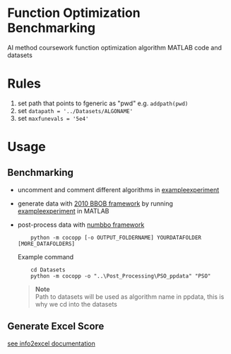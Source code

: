 # Function Optimization Benchmarking
AI method coursework function optimization algorithm MATLAB code and datasets

# Rules
1. set path that points to fgeneric as "pwd" e.g. `addpath(pwd)`
2. set `datapath = '../Datasets/ALGONAME'`
3. set `maxfunevals = '5e4'`

# Usage
## Benchmarking
- uncomment and comment different algorithms in [exampleexperiment](Algorithms/exampleexperiment.m)
- generate data with [2010 BBOB framework](https://coco.gforge.inria.fr/doku.php?id=bbob-2010-downloads) by running [exampleexperiment](Algorithms/exampleexperiment.m) in MATLAB
- post-process data with [numbbo framework](https://github.com/numbbo/coco/)

	```Sh
		python -m cocopp [-o OUTPUT_FOLDERNAME] YOURDATAFOLDER [MORE_DATAFOLDERS]
	```
	Example command
	```Sh
		cd Datasets
		python -m cocopp -o "..\Post_Processing\PSO_ppdata" "PSO"
	```
	> **Note**   
	> Path to datasets will be used as algorithm name in ppdata, this is why we cd into the datasets

## Generate Excel Score
[see info2excel documentation](info2excel_DOC.md)
